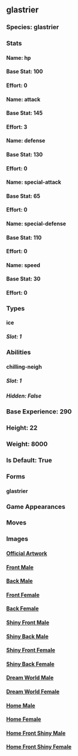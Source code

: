 ## glastrier
### Species: glastrier
### Stats
#### Name: hp
#### Base Stat: 100
#### Effort: 0
#### Name: attack
#### Base Stat: 145
#### Effort: 3
#### Name: defense
#### Base Stat: 130
#### Effort: 0
#### Name: special-attack
#### Base Stat: 65
#### Effort: 0
#### Name: special-defense
#### Base Stat: 110
#### Effort: 0
#### Name: speed
#### Base Stat: 30
#### Effort: 0
### Types
#### ice
##### Slot: 1
### Abilities
#### chilling-neigh
##### Slot: 1
##### Hidden: False
### Base Experience: 290
### Height: 22
### Weight: 8000
### Is Default: True
### Forms
#### glastrier
### Game Appearances
### Moves
### Images
#### [Official Artwork](https://raw.githubusercontent.com/PokeAPI/sprites/master/sprites/pokemon/other/official-artwork/896.png)
#### [Front Male](https://raw.githubusercontent.com/PokeAPI/sprites/master/sprites/pokemon/896.png)
#### [Back Male](https://raw.githubusercontent.com/PokeAPI/sprites/master/sprites/pokemon/back/896.png)
#### [Front Female](None)
#### [Back Female](None)
#### [Shiny Front Male](https://raw.githubusercontent.com/PokeAPI/sprites/master/sprites/pokemon/shiny/896.png)
#### [Shiny Back Male](https://raw.githubusercontent.com/PokeAPI/sprites/master/sprites/pokemon/back/896.png)
#### [Shiny Front Female](None)
#### [Shiny Back Female](None)
#### [Dream World Male](None)
#### [Dream World Female](None)
#### [Home Male](https://raw.githubusercontent.com/PokeAPI/sprites/master/sprites/pokemon/other/home/896.png)
#### [Home Female](None)
#### [Home Front Shiny Male](https://raw.githubusercontent.com/PokeAPI/sprites/master/sprites/pokemon/other/home/shiny/896.png)
#### [Home Front Shiny Female](None)